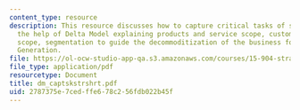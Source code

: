 ```yaml
---
content_type: resource
description: This resource discusses how to capture critical tasks of strategy with
  the help of Delta Model explaining products and service scope, customer scope, complementors
  scope, segmentation to guide the decommoditization of the business for Siemens Power
  Generation.
file: https://ol-ocw-studio-app-qa.s3.amazonaws.com/courses/15-904-strategic-management-ii-fall-2005/2787375e7cedffe678c256fdb022b45f_dm_captskstrshrt.pdf
file_type: application/pdf
resourcetype: Document
title: dm_captskstrshrt.pdf
uid: 2787375e-7ced-ffe6-78c2-56fdb022b45f
---
```


